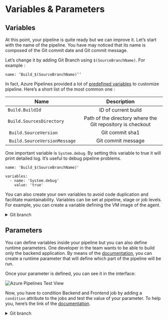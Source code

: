 # Variables & Parameters

## Variables

At this point, your pipeline is quite ready but we can improve it. Let’s start with the name of the pipeline. You have may noticed that its name is composed of the Git commit date and Git commit message.

Let’s change it by adding Git Branch using `$(SourceBranchName)`. For example :

```
name: ‘Build_$(SourceBranchName)’’
``` 

In fact, Azure Pipelines provided a lot of [predefined variables](https://docs.microsoft.com/en-us/azure/devops/pipelines/build/variables?view=azure-devops&tabs=yaml#build-variables) to customize pipeline. Here’s a short list of the most common one :

| Name        | Description     |
| ------------- |:-------------:|
| `Build.BuildId`      | ID of current build |
| `Build.SourcesDirectory` | Path of the directory where the Git repository is checkout |
| `Build.SourceVersion` | Git commit sha1 |
| `Build.SourceVersionMessage` | Git commit message |

One important variable is `System.debug`. By setting this variable to true it will print detailed log. It’s useful to debug pipeline problems. 

```
name: 'Build_$(SourceBranchName)'

variables:
  - name: 'System.debug'
    value: 'true'
``` 

You can also create your own variables to avoid code duplication and facilitate maintainability. Variables can be set at pipeline, stage or job levels. For example, you can create a variable defining the VM image of the agent.

<details>
<summary>Git branch</summary>

`pipeline-variables`

</details>

## Parameters

You can define variables inside your pipeline but you can also define runtime parameters. One developer in the team wants to be able to build only the backend application. By means of the [documentation](https://docs.microsoft.com/en-us/azure/devops/pipelines/process/runtime-parameters?view=azure-devops&tabs=script), you can create a runtime parameter that will define which part of the pipeline will be run.

Once your parameter is defined, you can see it in the interface:

![Azure Pipelines Test View](2020-04-19_10-30.png)

Now, you have to condition Backend and Frontend job by adding a `condition` attribute to the jobs and test the value of your parameter. To help you, here’s the link of the [documentation](https://docs.microsoft.com/en-us/azure/devops/pipelines/process/conditions?view=azure-devops&tabs=yaml).

<details>
<summary>Git branch</summary>

`pipeline-parameter`

</details>
